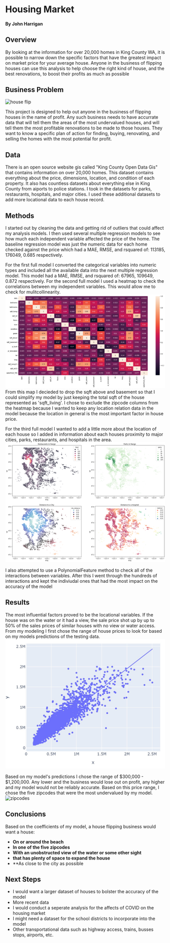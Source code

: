 # Housing Market
#### By John Harrigan

## Overview
By looking at the information for over 20,000 homes in King County WA, it is possible to narrow down the specific factors that have the greatest impact on market price for your average house. Anyone in the business of flipping houses can use this analysis to help choose the right kind of house, and the best renovations, to boost their profits as much as possible

## Business Problem
![house flip](https://habitathunters.com/wp-content/uploads/2018/03/house-flipping.jpg)

This project is designed to help out anyone in the business of flipping houses in the name of profit. Any such business needs to have accurrate data that will tell them the areas of the most undervalued houses, and will tell them the most profitable renovations to be made to those houses. They want to know a specific plan of action for finding, buying, renovating, and selling the homes with the most potential for profit.

## Data
There is an open source website gis called "King County Open Data Gis" that contains information on over 20,000 homes. This dataset contains everything about the price, dimensions, location, and condition of each property. It also has countless datasets about everything else in King County from aiports to police stations. I took in the datasets for parks, restaurants, hospitals, and major cities. I used these additional datasets to add more locational data to each house record.

## Methods
I started out by cleaning the data and getting rid of outliers that could affect my analysis models. I then used several multiple regression models to see how much each independent variable affected the price of the home. The baseline regression model was just the numeric data for each home checked against the price which had a MAE, RMSE, and rsquared of: 113185, 176049, 0.685 respectively.

For the first full model I converted the categorical variables into numeric types and included all the available data into the next multiple regression model. This model had a MAE, RMSE, and rsquared of: 67965, 109649, 0.872 respectively. For the second full model I used a heatmap to check the correlations between my independent variables. This would allow me to check for mulitcollinearity.
![heatmap](./Images/heatmap.png)
From this map I decieded to drop the sqft above and basement so that I could simplify my model by just keeping the total sqft of the house represented as 'sqft_living'. I chose to exclude the zipcode columns from the heatmap because I wanted to keep any location relation data in the model because the location in general is the most important factor in house price.

For the third full model I wanted to add a little more about the location of each house so I added in information about each houses proximity to major cities, parks, restaurants, and hospitals in the area.
![location grid](./Images/location_grid.png)

I also attempted to use a PolynomialFeature method to check all of the interactions between variables. After this I went through the hundreds of interactions and kept the indiviudal ones that had the most impact on the accuracy of the model

## Results
The most influential factors proved to be the locational variables. If the house was on the water or it had a view, the sale price shot up by up to 50% of the sales prices of similar houses with no view or water access. From my modeling I first chose the range of house prices to look for based on my models predictions of the testing data.
![resids](./Images/residuals.jpg)

Based on my model's predictions I chose the range of $300,000 - $1,200,000. Any lower and the business would lose out on profit, any higher and my model would not be reliably accurate. Based on this price range, I chose the five zipcodes that were the most undervalued by my model.
![zipcodes](./Images/zipcodes.jpg)

## Conclusions
Based on the coefficients of my model, a house flipping business would want a house:
- **On or around the beach**
- **In one of the five zipcodes**
- **With an unobstructed view of the water or some other sight**
- **that has plenty of space to expand the house**
- **As close to the city as possible

## Next Steps
- I would want a larger dataset of houses to bolster the accuracy of the model
- More recent data 
- I would conduct a seperate analysis for the affects of COVID on the housing market
- I might need a dataset for the school districts to incorporate into the model
- Other transportational data such as highway access, trains, busses stops, airports, etc.

